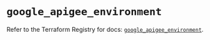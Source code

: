# `google_apigee_environment`

Refer to the Terraform Registry for docs: [`google_apigee_environment`](https://registry.terraform.io/providers/hashicorp/google/6.49.2/docs/resources/apigee_environment).
